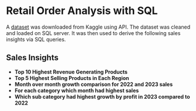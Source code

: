 # Retail Order Analysis with SQL
A [dataset](https://www.kaggle.com/datasets/ankitbansal06/retail-orders) was downloaded from Kaggle using API. The dataset was cleaned and loaded on SQL server. It was then used to derive the following sales insights via SQL queries.
## Sales Insights
* **Top 10 Highest Revenue Generating Products**
* **Top 5 Highest Selling Products in Each Region**
* **Month over month growth comparison for 2022 and 2023 sales**
* **For each category which month had highest sales**
* **Which sub category had highest growth by profit in 2023 compared to 2022**
